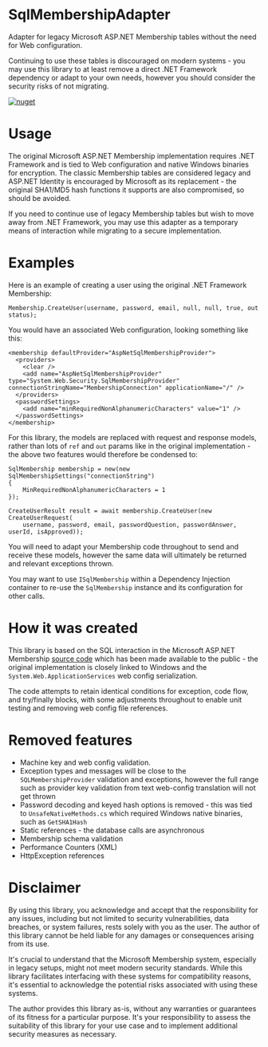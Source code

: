 # SqlMembershipAdapter

Adapter for legacy Microsoft ASP.NET Membership tables without the need for Web configuration.

Continuing to use these tables is discouraged on modern systems - you may use this library to at least remove a direct .NET Framework dependency or adapt to your own needs, however you should consider the security risks of not migrating.

[![nuget](https://badgen.net/nuget/v/SqlMembershipAdapter?icon=nuget)](https://www.nuget.org/packages/SqlMembershipAdapter)

# Usage

The original Microsoft ASP.NET Membership implementation requires .NET Framework and is tied to Web configuration and native Windows binaries for encryption. The classic Membership tables are considered legacy and ASP.NET Identity is encouraged by Microsoft as its replacement - the original SHA1/MD5 hash functions it supports are also compromised, so should be avoided.

If you need to continue use of legacy Membership tables but wish to move away from .NET Framework, you may use this adapter as a temporary means of interaction while migrating to a secure implementation.

# Examples

Here is an example of creating a user using the original .NET Framework Membership:

```
Membership.CreateUser(username, password, email, null, null, true, out status);
```

You would have an associated Web configuration, looking something like this:

```
<membership defaultProvider="AspNetSqlMembershipProvider">
  <providers>
    <clear />
    <add name="AspNetSqlMembershipProvider" type="System.Web.Security.SqlMembershipProvider" connectionStringName="MembershipConnection" applicationName="/" />
  </providers>
  <passwordSettings>
    <add name="minRequiredNonAlphanumericCharacters" value="1" />
  </passwordSettings>
</membership>
```

For this library, the models are replaced with request and response models, rather than lots of `ref` and `out` params like in the original implementation - the above two features would therefore be condensed to:

```
SqlMembership membership = new(new SqlMembershipSettings("connectionString")
{
    MinRequiredNonAlphanumericCharacters = 1
});

CreateUserResult result = await membership.CreateUser(new CreateUserRequest(
	username, password, email, passwordQuestion, passwordAnswer, userId, isApproved));
```

You will need to adapt your Membership code throughout to send and receive these models, however the same data will ultimately be returned and relevant exceptions thrown.

You may want to use `ISqlMembership` within a Dependency Injection container to re-use the `SqlMembership` instance and its configuration for other calls.

# How it was created

This library is based on the SQL interaction in the Microsoft ASP.NET Membership [source code](https://github.com/microsoft/referencesource/tree/master/System.Web.ApplicationServices) which has been made available to the public - the original implementation is closely linked to Windows and the `System.Web.ApplicationServices` web config serialization.

The code attempts to retain identical conditions for exception, code flow, and try/finally blocks, with some adjustments throughout to enable unit testing and removing web config file references.

# Removed features

- Machine key and web config validation.
- Exception types and messages will be close to the `SQLMembershipProvider` validation and exceptions, however the full range such as provider key validation from text web-config translation will not get thrown
- Password decoding and keyed hash options is removed - this was tied to `UnsafeNativeMethods.cs` which required Windows native binaries, such as `GetSHA1Hash`
- Static references - the database calls are asynchronous
- Membership schema validation
- Performance Counters (XML)
- HttpException references

# Disclaimer

By using this library, you acknowledge and accept that the responsibility for any issues, including but not limited to security vulnerabilities, data breaches, or system failures, rests solely with you as the user. The author of this library cannot be held liable for any damages or consequences arising from its use.

It's crucial to understand that the Microsoft Membership system, especially in legacy setups, might not meet modern security standards. While this library facilitates interfacing with these systems for compatibility reasons, it's essential to acknowledge the potential risks associated with using these systems.

The author provides this library as-is, without any warranties or guarantees of its fitness for a particular purpose. It's your responsibility to assess the suitability of this library for your use case and to implement additional security measures as necessary.

